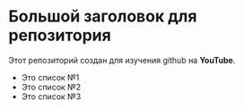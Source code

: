 # Большой заголовок для репозитория
Этот репозиторий создан для изучения github 
на **YouTube**.
- Это список №1
- Это список №2
- Это список №3

